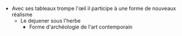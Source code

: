 - Avec ses tableaux trompe l'œil il participe à une forme de nouveaux réalisme
	- Le dejuener sous l'herbe
		- Forme d'archéologie de l'art contemporain